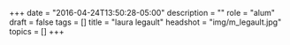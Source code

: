 +++
date = "2016-04-24T13:50:28-05:00"
description = ""
role = "alum"
draft = false
tags = []
title = "laura legault"
headshot = "img/m_legault.jpg"
topics = []
+++
